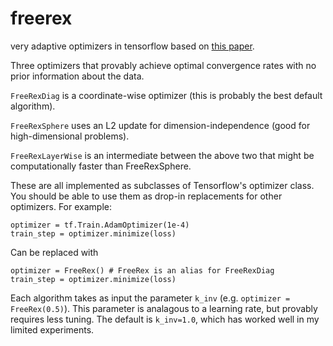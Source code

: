 # freerex
very adaptive optimizers in tensorflow based on <a href=http://proceedings.mlr.press/v65/cutkosky17a.html>this paper</a>.

Three optimizers that provably achieve optimal convergence rates with no prior information about the data.

`FreeRexDiag` is a coordinate-wise optimizer (this is probably the best default algorithm).

`FreeRexSphere` uses an L2 update for dimension-independence (good for high-dimensional problems).

`FreeRexLayerWise` is an intermediate between the above two that might be computationally faster than FreeRexSphere.

These are all implemented as subclasses of Tensorflow's optimizer class. You should be able to use them as drop-in replacements for other optimizers. For example:
```
optimizer = tf.Train.AdamOptimizer(1e-4)
train_step = optimizer.minimize(loss)
```
Can be replaced with
```
optimizer = FreeRex() # FreeRex is an alias for FreeRexDiag
train_step = optimizer.minimize(loss)
```

Each algorithm takes as input the parameter `k_inv` (e.g. `optimizer = FreeRex(0.5)`). This parameter is analagous to a learning rate, but provably requires less tuning. The default is `k_inv=1.0`, which has worked well in my limited experiments.
